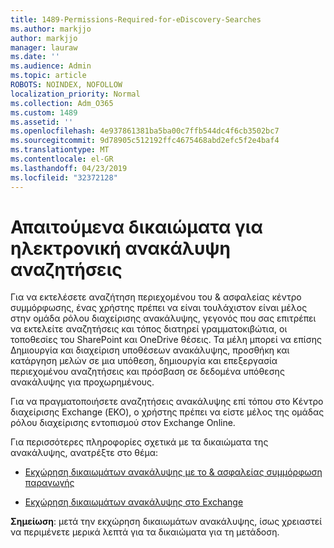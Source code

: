 ```yaml
---
title: 1489-Permissions-Required-for-eDiscovery-Searches
ms.author: markjjo
author: markjjo
manager: lauraw
ms.date: ''
ms.audience: Admin
ms.topic: article
ROBOTS: NOINDEX, NOFOLLOW
localization_priority: Normal
ms.collection: Adm_O365
ms.custom: 1489
ms.assetid: ''
ms.openlocfilehash: 4e937861381ba5ba00c7ffb544dc4f6cb3502bc7
ms.sourcegitcommit: 9d78905c512192ffc4675468abd2efc5f2e4baf4
ms.translationtype: MT
ms.contentlocale: el-GR
ms.lasthandoff: 04/23/2019
ms.locfileid: "32372128"
---
```

# <a name="permissions-required-for-ediscovery-searches"></a>Απαιτούμενα δικαιώματα για ηλεκτρονική ανακάλυψη αναζητήσεις

Για να εκτελέσετε αναζήτηση περιεχομένου του & ασφαλείας κέντρο συμμόρφωσης, ένας χρήστης πρέπει να είναι τουλάχιστον είναι μέλος στην ομάδα ρόλου διαχείρισης ανακάλυψης, γεγονός που σας επιτρέπει να εκτελείτε αναζητήσεις και τόπος διατηρεί γραμματοκιβώτια, οι τοποθεσίες του SharePoint και OneDrive θέσεις. Τα μέλη μπορεί να επίσης Δημιουργία και διαχείριση υποθέσεων ανακάλυψης, προσθήκη και κατάργηση μελών σε μια υπόθεση, δημιουργία και επεξεργασία περιεχομένου αναζητήσεις και πρόσβαση σε δεδομένα υπόθεσης ανακάλυψης για προχωρημένους.

Για να πραγματοποιήσετε αναζητήσεις ανακάλυψης επί τόπου στο Κέντρο διαχείρισης Exchange (ΕΚΟ), ο χρήστης πρέπει να είστε μέλος της ομάδας ρόλου διαχείρισης εντοπισμού στον Exchange Online.

Για περισσότερες πληροφορίες σχετικά με τα δικαιώματα της ανακάλυψης, ανατρέξτε στο θέμα: 

- [Εκχώρηση δικαιωμάτων ανακάλυψης με το & ασφαλείας συμμόρφωση παραγωγής](https://docs.microsoft.com/office365/securitycompliance/assign-ediscovery-permissions)

- [Εκχώρηση δικαιωμάτων ανακάλυψης στο Exchange](https://docs.microsoft.com/exchange/security-and-compliance/in-place-ediscovery/assign-ediscovery-permissions)

**Σημείωση**: μετά την εκχώρηση δικαιωμάτων ανακάλυψης, ίσως χρειαστεί να περιμένετε μερικά λεπτά για τα δικαιώματα για τη μετάδοση.
